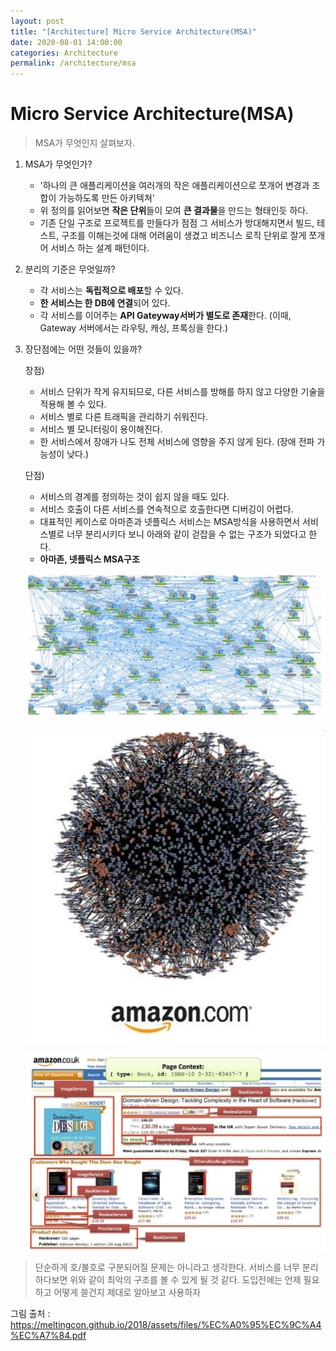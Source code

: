 ```yaml
---
layout: post
title: "[Architecture] Micro Service Architecture(MSA)"
date: 2020-08-01 14:00:00
categories: Architecture
permalink: /architecture/msa
---
```


# Micro Service Architecture(MSA)

> MSA가 무엇인지 살펴보자.

1. MSA가 무엇인가?

   - '하나의 큰 애플리케이션을 여러개의 작은 애플리케이션으로 쪼개어 변경과 조합이 가능하도록 만든 아키텍쳐'
   - 위 정의를  읽어보면 **작은 단위**들이 모여 **큰 결과물**을 만드는 형태인듯 하다. 
   - 기존 단일 구조로 프로젝트를 만들다가 점점 그 서비스가 방대해지면서 빌드, 테스트, 구조를 이해는것에 대해 어려움이 생겼고 비즈니스 로직 단위로 잘게 쪼개어 서비스 하는 설계 패턴이다.

2. 분리의 기준은 무엇일까?

   - 각 서비스는 **독립적으로 배포**할 수 있다.
   - **한 서비스는 한 DB에 연결**되어 있다.
   - 각 서비스를 이어주는 **API Gateyway서버가 별도로 존재**한다. (이때, Gateway 서버에서는 라우팅, 캐싱, 프록싱을 한다.)

3. 장단점에는 어떤 것들이 있을까?

   장점)

   - 서비스 단위가 작게 유지되므로, 다른 서비스를 방해를 하지 않고 다양한 기술을 적용해 볼 수 있다.
   - 서비스 별로 다른 트래픽을 관리하기 쉬워진다.
   - 서비스 별 모니터링이 용이해진다.
   - 한 서비스에서 장애가 나도 전체 서비스에 영향을 주지 않게 된다. (장애 전파 가능성이 낮다.)

   단점)

   - 서비스의 경계를 정의하는 것이 쉽지 않을 때도 있다.
   - 서비스 호출이 다른 서비스를 연속적으로 호출한다면 디버깅이 어렵다.
   - 대표적인 케이스로 아마존과 넷플릭스 서비스는 MSA방식을 사용하면서 서비스별로 너무 분리시키다 보니 아래와 같이 걷잡을 수 없는 구조가 되었다고 한다.
   - **아마존, 넷플릭스 MSA구조**

   ![msa_netflix](..\img\msa_netflix.JPG)

   ![msa_amazon1](..\img\msa_amazon.JPG)

   ![msa_amazon2](..\img\msa_amazon2.JPG)

> 단순하게 호/불호로 구분되어질 문제는 아니라고 생각한다. 서비스를 너무 분리하다보면 위와 같이 최악의 구조를 볼 수 있게 될 것 같다. 도입전에는 언제 필요하고 어떻게 쓸건지 제대로 알아보고 사용하자

그림 출처 : https://meltingcon.github.io/2018/assets/files/%EC%A0%95%EC%9C%A4%EC%A7%84.pdf